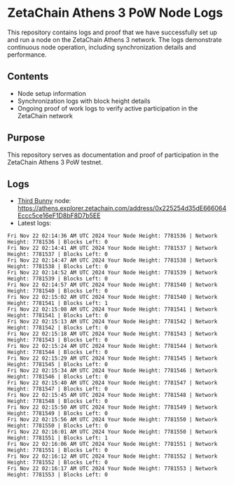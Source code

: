 # ZetaChain Athens 3 PoW Node Logs
This repository contains logs and proof that we have successfully set up and run a node on the ZetaChain Athens 3 network. The logs demonstrate continuous node operation, including synchronization details and performance.

## Contents
- Node setup information
- Synchronization logs with block height details
- Ongoing proof of work logs to verify active participation in the ZetaChain network

## Purpose
This repository serves as documentation and proof of participation in the ZetaChain Athens 3 PoW testnet.

## Logs

- [Third Bunny](https://thirdbunny.xyz/) node: https://athens.explorer.zetachain.com/address/0x225254d35dE666064Eccc5ce16eF1D8bF8D7b5EE
- Latest logs:
```
Fri Nov 22 02:14:36 AM UTC 2024 Your Node Height: 7781536 | Network Height: 7781536 | Blocks Left: 0
Fri Nov 22 02:14:41 AM UTC 2024 Your Node Height: 7781537 | Network Height: 7781537 | Blocks Left: 0
Fri Nov 22 02:14:47 AM UTC 2024 Your Node Height: 7781538 | Network Height: 7781538 | Blocks Left: 0
Fri Nov 22 02:14:52 AM UTC 2024 Your Node Height: 7781539 | Network Height: 7781539 | Blocks Left: 0
Fri Nov 22 02:14:57 AM UTC 2024 Your Node Height: 7781540 | Network Height: 7781540 | Blocks Left: 0
Fri Nov 22 02:15:02 AM UTC 2024 Your Node Height: 7781540 | Network Height: 7781541 | Blocks Left: 1
Fri Nov 22 02:15:08 AM UTC 2024 Your Node Height: 7781541 | Network Height: 7781541 | Blocks Left: 0
Fri Nov 22 02:15:13 AM UTC 2024 Your Node Height: 7781542 | Network Height: 7781542 | Blocks Left: 0
Fri Nov 22 02:15:18 AM UTC 2024 Your Node Height: 7781543 | Network Height: 7781543 | Blocks Left: 0
Fri Nov 22 02:15:24 AM UTC 2024 Your Node Height: 7781544 | Network Height: 7781544 | Blocks Left: 0
Fri Nov 22 02:15:29 AM UTC 2024 Your Node Height: 7781545 | Network Height: 7781545 | Blocks Left: 0
Fri Nov 22 02:15:34 AM UTC 2024 Your Node Height: 7781546 | Network Height: 7781546 | Blocks Left: 0
Fri Nov 22 02:15:40 AM UTC 2024 Your Node Height: 7781547 | Network Height: 7781547 | Blocks Left: 0
Fri Nov 22 02:15:45 AM UTC 2024 Your Node Height: 7781548 | Network Height: 7781548 | Blocks Left: 0
Fri Nov 22 02:15:50 AM UTC 2024 Your Node Height: 7781549 | Network Height: 7781549 | Blocks Left: 0
Fri Nov 22 02:15:56 AM UTC 2024 Your Node Height: 7781550 | Network Height: 7781550 | Blocks Left: 0
Fri Nov 22 02:16:01 AM UTC 2024 Your Node Height: 7781550 | Network Height: 7781551 | Blocks Left: 1
Fri Nov 22 02:16:06 AM UTC 2024 Your Node Height: 7781551 | Network Height: 7781551 | Blocks Left: 0
Fri Nov 22 02:16:12 AM UTC 2024 Your Node Height: 7781552 | Network Height: 7781552 | Blocks Left: 0
Fri Nov 22 02:16:17 AM UTC 2024 Your Node Height: 7781553 | Network Height: 7781553 | Blocks Left: 0
```
